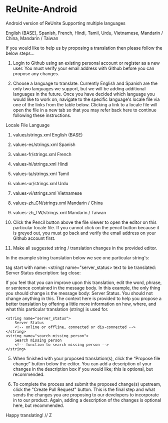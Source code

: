 # ReUnite-Android
Android version of ReUnite
Supporting multiple languages

English (BASE), Spanish, French, Hindi, Tamil, Urdu, Vietnamese, Mandarin / China, Mandarin / Taiwan

If you would like to help us by proposing a translation then please follow the below steps...

1. Login to Github using an existing personal account or register as a new user. You must verify your email address with Github before you can propose any changes.

2. Choose a language to translate. Currently English and Spanish are the only two languages we support, but we will be adding additional languages in the future. Once you have decided which language you would like to work on, navigate to the specific language's locale file via one of the links from the table below. Clicking a link to a locale file will open the file in a new tab so that you may refer back here to continue following these instructions.

Locale File	Language

1. values/strings.xml English (BASE)

2. values-es/strings.xml Spanish

3. values-fr/strings.xml French

4. values-hi/strings.xml Hindi

5. values-ta/strings.xml Tamil

6. values-ur/strings.xml Urdu

7. values-vi/strings.xml Vietnamese

8. values-zh_CN/strings.xml Mandarin / China

9. values-zh_TW/strings.xml Mandarin / Taiwan

3. Click the Pencil button above the file viewer to open the editor on this particular locale file. If you cannot click on the pencil button because it is greyed out, you must go back and verify the email address on your Github account first.

4. Make all suggested string / translation changes in the provided editor.

In the example string translation below we see one particular string's:

tag start with name: <stringt name="server_status>
text to be translated: Server Status
description: <!-- to display current server status: online or offline, connect or dis-connected --> 
tag close: </string>

If you feel that you can improve upon this translation, edit the word, phrase, or sentence contained in the message body. In this example, the only thing you should change is the message body: Server Status. You should not change anything in this. The context here is provided to help you propose a better translation by offering a little more information on how, where, and what this particular translation (string) is used for.

    <string name="server_status">
        Server Status
        <!-- online or offline, connected or dis-connected -->
    </string>
    <string name="search_missing_person">
        Search missing person
        <!-- function to search missing person -->
    </string>

5. When finished with your proposed translation(s), click the “Propose file change” button below the editor. You can add a description of your changes in the description box if you would like; this is optional, but recommended.

6. To complete the process and submit the proposed change(s) upstream, click the "Create Pull Request" button. This is the final step and what sends the changes you are proposing to our developers to incorporate in to our product. Again, adding a description of the changes is optional here, but recommended.

Happy translating!
// Z
